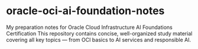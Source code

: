 # oracle-oci-ai-foundation-notes
My preparation notes for Oracle Cloud Infrastructure AI Foundations Certification
This repository contains concise, well-organized study material covering all key topics — from OCI basics to AI services and responsible AI.
